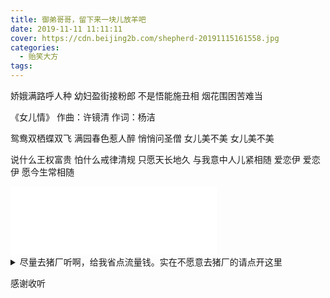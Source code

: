 ```yaml
---
title: 御弟哥哥，留下来一块儿放羊吧
date: 2019-11-11 11:11:11
cover: https://cdn.beijing2b.com/shepherd-20191115161558.jpg
categories:
  - 贻笑大方
tags:
---
```

娇娥满路呼人种
幼妇盈街接粉郎
不是悟能施丑相
烟花围困苦难当

<!-- more -->

《女儿情》
作曲：许镜清
作词：杨洁

鸳鸯双栖蝶双飞
满园春色惹人醉
悄悄问圣僧
女儿美不美
女儿美不美

说什么王权富贵
怕什么戒律清规
只愿天长地久
与我意中人儿紧相随
爱恋伊
爱恋伊
愿今生常相随

<iframe frameborder="no" border="0" marginwidth="0" marginheight="0" width=330 height=110 src="//music.163.com/outchain/player?type=1&id=82888477&auto=0&height=90"></iframe>

<details>
<summary>尽量去猪厂听啊，给我省点流量钱。实在不愿意去猪厂的请点开这里</summary>

 {% aplayer 女儿情 米云达 https://cdn.beijing2b.com/music/mp3/%E5%A5%B3%E5%84%BF%E6%83%85.mp3 %}

</details>

感谢收听